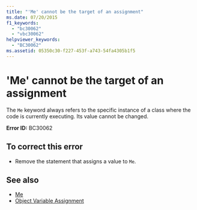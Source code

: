 ```yaml
---
title: "'Me' cannot be the target of an assignment"
ms.date: 07/20/2015
f1_keywords: 
  - "bc30062"
  - "vbc30062"
helpviewer_keywords: 
  - "BC30062"
ms.assetid: 05350c30-f227-453f-a743-54fa4305b1f5
---
```

# 'Me' cannot be the target of an assignment
The `Me` keyword always refers to the specific instance of a class where the code is currently executing. Its value cannot be changed.  
  
 **Error ID:** BC30062  
  
## To correct this error  
  
- Remove the statement that assigns a value to `Me`.  
  
## See also

- [Me](~/docs/visual-basic/programming-guide/program-structure/me-my-mybase-and-myclass.md#me)
- [Object Variable Assignment](../../visual-basic/programming-guide/language-features/variables/object-variable-assignment.md)
